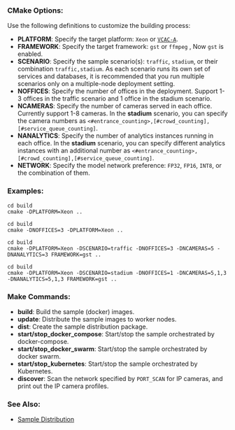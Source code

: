 
### CMake Options:

Use the following definitions to customize the building process:   
- **PLATFORM**: Specify the target platform: `Xeon` or [`VCAC-A`](vcac-a.md).   
- **FRAMEWORK**: Specify the target framework: `gst` or `ffmpeg` , Now `gst` is enabled.   
- **SCENARIO**: Specify the sample scenario(s): `traffic`, `stadium`, or their combination `traffic,stadium`. As each scenario runs its own set of services and databases, it is recommended that you run multiple scenarios only on a multiple-node deployment setting.     
- **NOFFICES**: Specify the number of offices in the deployment. Support 1-3 offices in the traffic scenario and 1 office in the stadium scenario.       
- **NCAMERAS**: Specify the number of cameras served in each office. Currently support 1-8 cameras. In the **stadium** scenario, you can specify the camera numbers as `<#entrance_counting>,[#crowd_counting],[#service_queue_counting]`. 
- **NANALYTICS**: Specify the number of analytics instances running in each office. In the **stadium** scenario, you can specify different analytics instances with an additional number as `<#entrance_counting>,[#crowd_counting],[#service_queue_counting]`.  
- **NETWORK**: Specify the model network preference: `FP32`, `FP16`, `INT8`, or the combination of them.    

### Examples:   

```
cd build
cmake -DPLATFORM=Xeon ..
```

```
cd build
cmake -DNOFFICES=3 -DPLATFORM=Xeon ..
```

```
cd build
cmake -DPLATFORM=Xeon -DSCENARIO=traffic -DNOFFICES=3 -DNCAMERAS=5 -DNANALYTICS=3 FRAMEWORK=gst ..
```

```
cd build
cmake -DPLATFORM=Xeon -DSCENARIO=stadium -DNOFFICES=1 -DNCAMERAS=5,1,3 -DNANALYTICS=5,1,3 FRAMEWORK=gst ..
```

### Make Commands:

- **build**: Build the sample (docker) images.  
- **update**: Distribute the sample images to worker nodes.  
- **dist**: Create the sample distribution package.   
- **start/stop_docker_compose**: Start/stop the sample orchestrated by docker-compose.  
- **start/stop_docker_swarm**: Start/stop the sample orchestrated by docker swarm.   
- **start/stop_kubernetes**: Start/stop the sample orchestrated by Kubernetes.   
- **discover**: Scan the network specified by `PORT_SCAN` for IP cameras, and print out the IP camera profiles.    

### See Also:

- [Sample Distribution](dist.md)   
